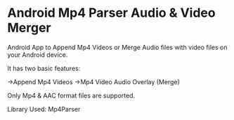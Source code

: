 # Android Mp4 Parser Audio & Video Merger
Android App to Append Mp4 Videos or Merge Audio files with video files on your Android device.

It has two basic features:

->Append Mp4 Videos
->Mp4 Video Audio Overlay (Merge)

Only Mp4 & AAC format files are supported.

Library Used:
Mp4Parser
